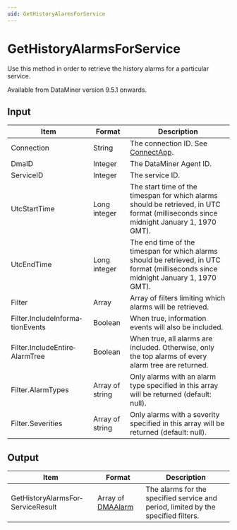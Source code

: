 ```yaml
---
uid: GetHistoryAlarmsForService
---
```


# GetHistoryAlarmsForService

Use this method in order to retrieve the history alarms for a particular service.

Available from DataMiner version 9.5.1 onwards.

## Input

| Item | Format | Description |
|--|--|--|
| Connection | String | The connection ID. See [ConnectApp](xref:ConnectApp). |
| DmaID | Integer | The DataMiner Agent ID. |
| ServiceID | Integer | The service ID. |
| UtcStartTime | Long integer | The start time of the timespan for which alarms should be retrieved, in UTC format (milliseconds since midnight January 1, 1970 GMT). |
| UtcEndTime | Long integer | The end time of the timespan for which alarms should be retrieved, in UTC format (milliseconds since midnight January 1, 1970 GMT). |
| Filter | Array | Array of filters limiting which alarms will be retrieved. |
| Filter.IncludeInforma­tionEvents | Boolean | When true, information events will also be included. |
| Filter.IncludeEntire­AlarmTree | Boolean | When true, all alarms are included. Otherwise, only the top alarms of every alarm tree are returned. |
| Filter.AlarmTypes | Array of string | Only alarms with an alarm type specified in this array will be returned (default: null). |
| Filter.Severities | Array of string | Only alarms with a severity specified in this array will be returned (default: null). |

## Output

| Item | Format | Description |
|--|--|--|
| GetHistoryAlarmsFor­ServiceResult | Array of [DMAAlarm](xref:DMAAlarm) | The alarms for the specified service and period, limited by the specified filters. |
